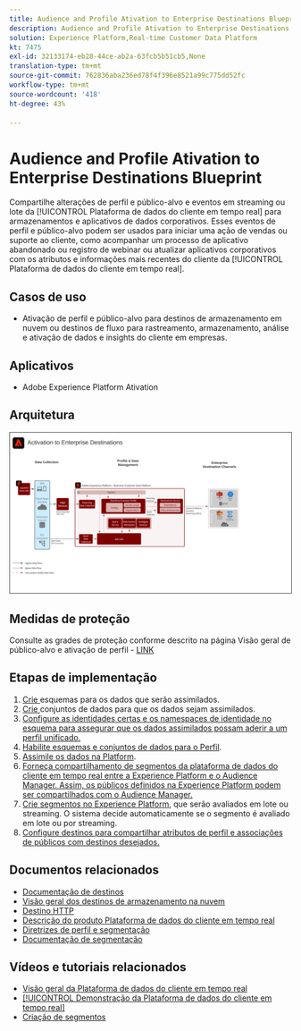 ```yaml
---
title: Audience and Profile Ativation to Enterprise Destinations Blueprint
description: Audience and Profile Ativation to Enterprise Destinations
solution: Experience Platform,Real-time Customer Data Platform
kt: 7475
exl-id: 32133174-eb28-44ce-ab2a-63fcb5b51cb5,None
translation-type: tm+mt
source-git-commit: 762836aba236ed78f4f396e8521a99c775dd52fc
workflow-type: tm+mt
source-wordcount: '418'
ht-degree: 43%

---
```


# Audience and Profile Ativation to Enterprise Destinations Blueprint

Compartilhe alterações de perfil e público-alvo e eventos em streaming ou lote da [!UICONTROL Plataforma de dados do cliente em tempo real] para armazenamentos e aplicativos de dados corporativos. Esses eventos de perfil e público-alvo podem ser usados para iniciar uma ação de vendas ou suporte ao cliente, como acompanhar um processo de aplicativo abandonado ou registro de webinar ou atualizar aplicativos corporativos com os atributos e informações mais recentes do cliente da [!UICONTROL Plataforma de dados do cliente em tempo real].

## Casos de uso

* Ativação de perfil e público-alvo para destinos de armazenamento em nuvem ou destinos de fluxo para rastreamento, armazenamento, análise e ativação de dados e insights do cliente em empresas.

## Aplicativos

* Adobe Experience Platform Ativation

## Arquitetura

<img src="assets/enterprise_destination_activation.svg" alt="Arquitetura de referência para o cenário de Ativação Empresarial" style="border:1px solid #4a4a4a" />


## Medidas de proteção

Consulte as grades de proteção conforme descrito na página Visão geral de público-alvo e ativação de perfil - [LINK](overview.md)

## Etapas de implementação

1. [Crie ](https://experienceleague.adobe.com/docs/platform-learn/tutorials/schemas/create-a-schema.html) esquemas para os dados que serão assimilados.
1. [Crie ](https://experienceleague.adobe.com/docs/platform-learn/tutorials/data-ingestion/create-datasets-and-ingest-data.html) conjuntos de dados para que os dados sejam assimilados.
1. [Configure as identidades certas e os namespaces de identidade no esquema para assegurar que os dados assimilados possam aderir a um perfil unificado.](https://experienceleague.adobe.com/docs/platform-learn/tutorials/identities/label-ingest-and-verify-identity-data.html)
1. [Habilite esquemas e conjuntos de dados para o Perfil](https://experienceleague.adobe.com/docs/platform-learn/tutorials/profiles/bring-data-into-the-real-time-customer-profile.html).
1. [Assimile os dados na Platform](https://experienceleague.adobe.com/?recommended=ExperiencePlatform-D-1-2020.1.dataingestion).
1. [Forneça compartilhamento de segmentos da plataforma de dados do cliente em tempo real entre a Experience Platform e o Audience Manager. Assim, os públicos definidos na Experience Platform podem ser compartilhados com o Audience Manager.](https://www.adobe.com/go/audiences)
1. [Crie segmentos no Experience Platform](https://experienceleague.adobe.com/docs/platform-learn/tutorials/segments/create-segments.html?lang=pt-BR), que serão avaliados em lote ou streaming. O sistema decide automaticamente se o segmento é avaliado em lote ou por streaming.
1. [Configure destinos para compartilhar atributos de perfil e associações de públicos com destinos desejados.](https://experienceleague.adobe.com/docs/platform-learn/tutorials/destinations/create-destinations-and-activate-data.html)

## Documentos relacionados

* [Documentação de destinos](https://experienceleague.adobe.com/docs/experience-platform/destinations/catalog/overview.html?lang=pt-BR)
* [Visão geral dos destinos de armazenamento na nuvem](https://experienceleague.adobe.com/docs/experience-platform/destinations/catalog/cloud-storage/overview.html?lang=en#catalog)
* [Destino HTTP](https://experienceleague.adobe.com/docs/experience-platform/destinations/catalog/http-destination.html?lang=en#overview)
* [Descrição do produto Plataforma de dados do cliente em tempo real](https://helpx.adobe.com/br/legal/product-descriptions/real-time-customer-data-platform.html)
* [Diretrizes de perfil e segmentação](https://experienceleague.adobe.com/docs/experience-platform/profile/guardrails.html?lang=pt-BR)
* [Documentação de segmentação](https://experienceleague.adobe.com/docs/experience-platform/segmentation/api/streaming-segmentation.html?lang=pt-BR)

## Vídeos e tutoriais relacionados

* [Visão geral da Plataforma de dados do cliente em tempo real](https://experienceleague.adobe.com/docs/platform-learn/tutorials/application-services/rtcdp/understanding-the-real-time-customer-data-platform.html?lang=pt-BR)
* [[!UICONTROL Demonstração da Plataforma de dados do cliente em tempo real]](https://experienceleague.adobe.com/docs/platform-learn/tutorials/application-services/rtcdp/demo.html?lang=pt-BR)
* [Criação de segmentos](https://experienceleague.adobe.com/docs/platform-learn/tutorials/segments/create-segments.html)
